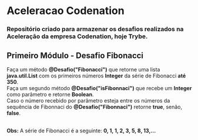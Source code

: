 # Aceleracao Codenation
### Repositório criado para armazenar os desafios realizados na Aceleração da empresa Codenation, hoje Trybe.

## Primeiro Módulo - Desafio Fibonacci
Faça um método <b>@Desafio("Fibonacci")</b> que retorne uma lista <b>java.util.List</b> com os primeiros números <b>Integer</b> da série de Fibonacci <b>até 350</b>.</br>
Faça um segundo método <b>@Desafio("isFibonnaci")</b> que recebe um <b>Integer</b> como parâmetro e retorne <b>Boolean</b>.</br>
Caso o número recebido por parâmetro esteja entre os números da sequência de Fibonnaci do <b>@Desafio("Fibonnaci")</b> retorne <b>true</b>, senão, <b>false</b>.</br></br>

<b>Obs:</b> A série de Fibonacci é a seguinte: <b>0, 1, 1, 2, 3, 5, 8, 13,…</b></br>
